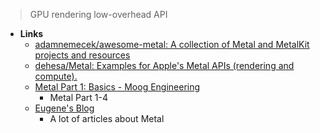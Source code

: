 > GPU rendering low-overhead API

- **Links**
	- [adamnemecek/awesome-metal: A collection of Metal and MetalKit projects and resources](https://github.com/adamnemecek/awesome-metal) 
	- [dehesa/Metal: Examples for Apple's Metal APIs (rendering and compute).](https://github.com/dehesa/Metal)
	- [Metal Part 1: Basics - Moog Engineering](https://engineering.moogmusic.com/2021/10/20/metal-part-1-basics/)
		- Metal Part 1-4
	- [Eugene's Blog](https://eugenebokhan.io)
		- A lot of articles about Metal 